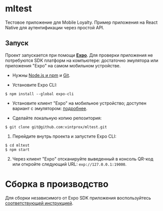 # mltest

Тестовое приложение для Mobile Loyalty. Пример приложения на React Native для аутентификации через простой API.

## Запуск
Проект запускается при помощи [**Expo**](https://expo.io/). Для проверки приложения не потребуются SDK платформ на компьютере: достаточно эмулятора или приложения "Expo" на самом мобильном устройстве.

- Нужны [Node.js и npm](https://nodejs.org/ru/) и [Git](https://git-scm.com/downloads).

- Установите Expo CLI:
```
$ npm install --global expo-cli
```

- Установите клиент "Expo" на мобильное устройство; доступен вариант с эмулятором: [подробнее](https://docs.expo.io/get-started/installation/#2-expo-client-app-for-ios-and).

- Сделайте локальную копию репозитория:
```
$ git clone git@github.com:vintprox/mltest.git
```

1. Перейдите внутрь проекта и запустите Expo CLI:
```
$ cd mltest
$ npm start
```

2. Через клиент "Expo" отсканируйте выведенный в консоль QR-код или откройте следующий URL: `exp://127.0.0.1:19000`.

# Сборка в производство
Для сборки независимого от Expo SDK приложения воспользуйтесь [соответствующей инструкцией](https://docs.expo.io/distribution/building-standalone-apps/).

